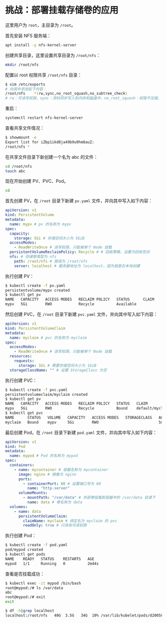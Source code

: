 # 挑战：部署挂载存储卷的应用

这里用户为 `root`，主目录为 `/root`。

首先安装 NFS 服务端：

```bash
apt install -y nfs-kernel-server
```

创建共享目录，这里设置共享目录为 `/root/nfs`：

```bash
mkdir /root/nfs
```

配置以 root 权限共享 `/root/nfs` 目录：

```bash
$ vim /etc/exports
# 向其中添加如下内容：
/root/nfs    *(rw,sync,no_root_squash,no_subtree_check)
# rw：可读写权限，sync：资料同步写入到内存和磁盘中，no_root_squash：权限不压缩, 远程客户端拥有root权限，no_subtree_check：共享子目录时, 不检查父目录的权限
```

重启：

```bash
systemctl restart nfs-kernel-server
```

查看共享文件情况：

```bash
$ showmount -e
Export list for iZbp1ikd8ja49b9u9hm8auZ:
/root/nfs *
```

在共享文件目录下新创建一个名为 abc 的文件：

```bash
cd /root/nfs
touch abc
```

现在开始创建 PV、PVC、Pod。

```bash
cd
```

首先创建 PV，在 `/root` 目录下新建 `pv.yaml` 文件，并向其中写入如下内容：

```yaml
apiVersion: v1
kind: PersistentVolume
metadata:
  name: mypv # pv 的名称为 mypv
spec:
  capacity:
    storage: 5Gi # 存储空间大小为 5GiB
  accessModes:
    - ReadWriteOnce # 读写权限，只能被单个 Node 挂载
  persistentVolumeReclaimPolicy: Recycle # # 回收策略，设置为回收空间
  nfs: # 存储卷类型为 nfs
    path: /root/nfs # 路径为 /root/nfs
    server: localhost # 服务器地址为 localhost，因为就是在本地创建
```

执行创建 PV：

```bash
$ kubectl create -f pv.yaml
persistentvolume/mypv created
$ kubectl get pv
NAME   CAPACITY   ACCESS MODES   RECLAIM POLICY   STATUS      CLAIM             STORAGECLASS   REASON   AGE
mypv   5Gi        RWO            Recycle          Available                                         11s
```

然后创建 PVC，在 `/root` 目录下新建 `pvc.yaml` 文件，并向其中写入如下内容：

```yaml
apiVersion: v1
kind: PersistentVolumeClaim
metadata:
  name: myclaim # pvc 的名称为 myclaim
spec:
  accessModes:
    - ReadWriteOnce # 读写权限，只能被单个 Node 挂载
  resources:
    requests:
      storage: 1Gi # 需要存储空间大小为 1GiB
  storageClassName: "" # 设置 StorageClass 为空
```

执行创建 PVC：

```bash
$ kubectl create -f pvc.yaml
persistentvolumeclaim/myclaim created
$ kubectl get pv
NAME   CAPACITY   ACCESS MODES   RECLAIM POLICY   STATUS   CLAIM             STORAGECLASS   REASON   AGE
mypv   5Gi        RWO            Recycle          Bound    default/myclaim                           4m24s
$ kubectl get pvc
NAME      STATUS   VOLUME   CAPACITY   ACCESS MODES   STORAGECLASS   AGE
myclaim   Bound    mypv     5Gi        RWO                           5m56s
```

最后创建 Pod，在 `/root` 目录下新建 `pod.yaml` 文件，并向其中写入如下内容：

```yaml
apiVersion: v1
kind: Pod
metadata:
  name: mypod # Pod 的名称为 mypod
spec:
  containers:
    - name: mycontainer # 容器名称为 mycontainer
      image: nginx # 镜像为 nginx
      ports:
        - containerPort: 80 # 设置端口号为 80
          name: "http-server"
      volumeMounts:
        - mountPath: "/var/data" # 外部卷挂载到容器中的 /var/data 目录下
          name: data # 卷名称为 data
  volumes:
    - name: data
      persistentVolumeClaim:
        claimName: myclaim # 绑定名为 myclaim 的 pvc
        readOnly: true # 只具有可读权限
```

执行创建 Pod：

```bash
$ kubectl create -f pod.yaml
pod/mypod created
$ kubectl get pods
NAME    READY   STATUS    RESTARTS   AGE
mypod   1/1     Running   0          2m44s
```

查看是否挂载成功：

```bash
$ kubectl exec -it mypod /bin/bash
root@mypod:/# ls /var/data
abc
root@mypod:/# exit
exit

$ df -h|grep localhost
localhost:/root/nfs   40G  3.5G   34G  10% /var/lib/kubelet/pods/d20058ce-6e22-4b82-892a-752617c275b3/volumes/kubernetes.io~nfs/mypv
```
